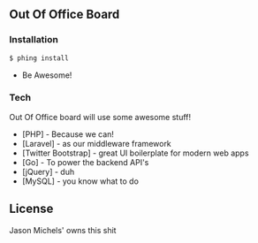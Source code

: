 ## Out Of Office Board

### Installation
```sh
$ phing install
```
- Be Awesome!

### Tech

Out Of Office board will use some awesome stuff!

* [PHP] - Because we can!
* [Laravel] - as our middleware framework
* [Twitter Bootstrap] - great UI boilerplate for modern web apps
* [Go] - To power the backend API's
* [jQuery] - duh
* [MySQL] - you know what to do

License
----

Jason Michels' owns this shit
